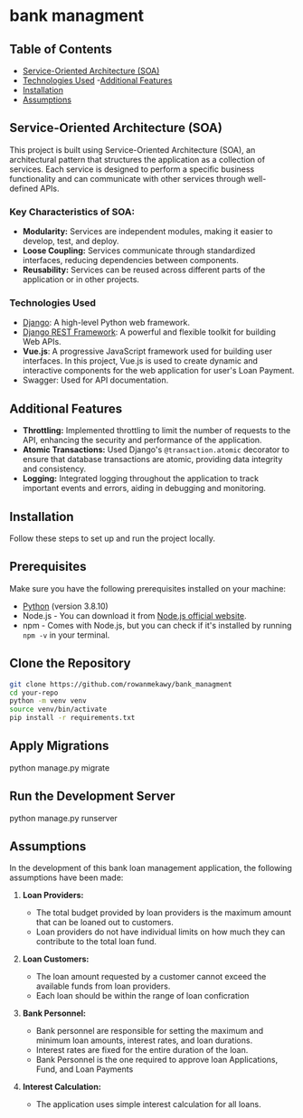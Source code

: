 # bank managment


## Table of Contents

- [Service-Oriented Architecture (SOA)](#service-oriented-architecture-soa)
- [Technologies Used](#technologies-used)
-[Additional Features](#Additional-Features)
- [Installation](#installation)
- [Assumptions](#Assumptions)

## Service-Oriented Architecture (SOA)

This project is built using Service-Oriented Architecture (SOA), an architectural pattern that structures the application as a collection of services. Each service is designed to perform a specific business functionality and can communicate with other services through well-defined APIs.

### Key Characteristics of SOA:

- **Modularity:** Services are independent modules, making it easier to develop, test, and deploy.
- **Loose Coupling:** Services communicate through standardized interfaces, reducing dependencies between components.
- **Reusability:** Services can be reused across different parts of the application or in other projects.

### Technologies Used

- [Django](https://www.djangoproject.com/): A high-level Python web framework.
- [Django REST Framework](https://www.django-rest-framework.org/): A powerful and flexible toolkit for building Web APIs.
- **Vue.js**: A progressive JavaScript framework used for building user interfaces. In this project, Vue.js is used to create dynamic and interactive components for the web application for user's Loan Payment.
- Swagger: Used for API documentation.

## Additional Features

- **Throttling:** Implemented throttling to limit the number of requests to the API, enhancing the security and performance of the application.
- **Atomic Transactions:** Used Django's `@transaction.atomic` decorator to ensure that database transactions are atomic, providing data integrity and consistency.
- **Logging:** Integrated logging throughout the application to track important events and errors, aiding in debugging and monitoring.


## Installation
Follow these steps to set up and run the project locally.

## Prerequisites

Make sure you have the following prerequisites installed on your machine:

- [Python](https://www.python.org/) (version 3.8.10)
- Node.js - You can download it from [Node.js official website](https://nodejs.org/).
- npm - Comes with Node.js, but you can check if it's installed by running `npm -v` in your terminal.


## Clone the Repository

```bash
git clone https://github.com/rowanmekawy/bank_managment
cd your-repo
python -m venv venv
source venv/bin/activate
pip install -r requirements.txt
```

## Apply Migrations
python manage.py migrate

## Run the Development Server
python manage.py runserver

## Assumptions

In the development of this bank loan management application, the following assumptions have been made:

1. **Loan Providers:**
   - The total budget provided by loan providers is the maximum amount that can be loaned out to customers.
   - Loan providers do not have individual limits on how much they can contribute to the total loan fund.

2. **Loan Customers:**
   - The loan amount requested by a customer cannot exceed the available funds from loan providers.
   - Each loan should be within the range of loan conficration

3. **Bank Personnel:**
   - Bank personnel are responsible for setting the maximum and minimum loan amounts, interest rates, and loan durations.
   - Interest rates are fixed for the entire duration of the loan.
   - Bank Personnel is the one required to approve loan Applications, Fund, and Loan Payments

4. **Interest Calculation:**
   - The application uses simple interest calculation for all loans.
